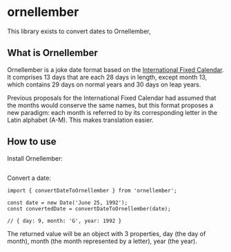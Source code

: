 # ornellember

This library exists to convert dates to Ornellember, 

## What is Ornellember
Ornellember is a joke date format based on the [International Fixed Calendar](https://en.wikipedia.org/wiki/International_Fixed_Calendar#:~:text=7%20External%20links-,Rules,the%20total%20to%20365%20days.). It comprises 13 days that are each 28 days in length, except month 13, which contains 29 days on normal years and 30 days on leap years.

Previous proposals for the International Fixed Calendar had assumed that the months would conserve the same names, but this format proposes a new paradigm: each month is referred to by its corresponding letter in the Latin alphabet (A-M). This makes translation easier.

## How to use
Install Ornellember: 
```npm install ornellember
```

Convert a date:
```
import { convertDateToOrnellember } from 'ornellember';

const date = new Date('June 25, 1992');
const convertedDate = convertDateToOrnellember(date);

// { day: 9, month: 'G', year: 1992 }
```

The returned value will be an object with 3 properties, day (the day of month), month (the month represented by a letter), year (the year).
